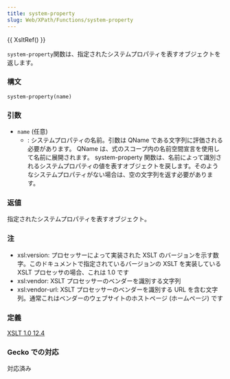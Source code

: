 ```yaml
---
title: system-property
slug: Web/XPath/Functions/system-property
---
```


{{ XsltRef() }}

`system-property`関数は、指定されたシステムプロパティを表すオブジェクトを返します。

### 構文

```
system-property(name)
```

### 引数

- `name` (任意)
  - : システムプロパティの名前。引数は QName である文字列に評価される必要があります。 QName は、式のスコープ内の名前空間宣言を使用して名前に展開されます。 system-property 関数は、名前によって識別されるシステムプロパティの値を表すオブジェクトを戻します。そのようなシステムプロパティがない場合は、空の文字列を返す必要があります。

### 返値

指定されたシステムプロパティを表すオブジェクト。

### 注

- xsl:version: プロセッサーによって実装された XSLT のバージョンを示す数字。このドキュメントで指定されているバージョンの XSLT を実装している XSLT プロセッサの場合、これは 1.0 です
- xsl:vendor: XSLT プロセッサーのベンダーを識別する文字列
- xsl:vendor-url: XSLT プロセッサーのベンダーを識別する URL を含む文字列。通常これはベンダーのウェブサイトのホストページ (ホームページ) です

### 定義

[XSLT 1.0 12.4](http://www.w3.org/TR/xslt#function-system-property)

### Gecko での対応

対応済み
